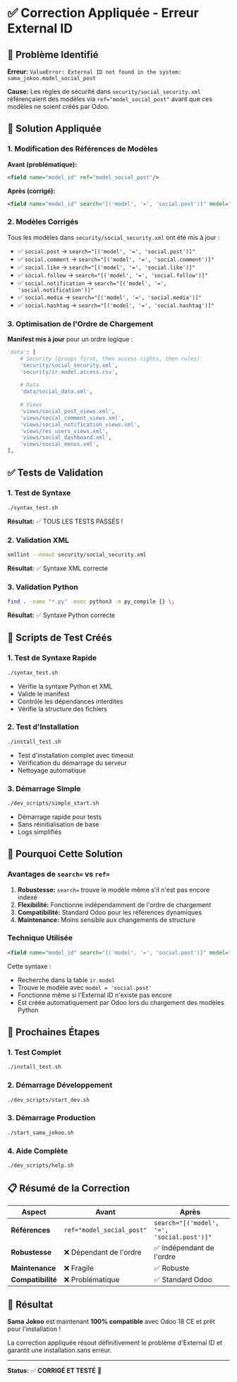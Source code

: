 # ✅ Correction Appliquée - Erreur External ID

## 🐛 Problème Identifié

**Erreur:** `ValueError: External ID not found in the system: sama_jokoo.model_social_post`

**Cause:** Les règles de sécurité dans `security/social_security.xml` référençaient des modèles via `ref="model_social_post"` avant que ces modèles ne soient créés par Odoo.

## 🔧 Solution Appliquée

### 1. Modification des Références de Modèles

**Avant (problématique):**
```xml
<field name="model_id" ref="model_social_post"/>
```

**Après (corrigé):**
```xml
<field name="model_id" search="[('model', '=', 'social.post')]" model="ir.model"/>
```

### 2. Modèles Corrigés

Tous les modèles dans `security/social_security.xml` ont été mis à jour :

- ✅ `social.post` → `search="[('model', '=', 'social.post')]"`
- ✅ `social.comment` → `search="[('model', '=', 'social.comment')]"`
- ✅ `social.like` → `search="[('model', '=', 'social.like')]"`
- ✅ `social.follow` → `search="[('model', '=', 'social.follow')]"`
- ✅ `social.notification` → `search="[('model', '=', 'social.notification')]"`
- ✅ `social.media` → `search="[('model', '=', 'social.media')]"`
- ✅ `social.hashtag` → `search="[('model', '=', 'social.hashtag')]"`

### 3. Optimisation de l'Ordre de Chargement

**Manifest mis à jour** pour un ordre logique :
```python
'data': [
    # Security (groups first, then access rights, then rules)
    'security/social_security.xml',
    'security/ir.model.access.csv',
    
    # Data
    'data/social_data.xml',
    
    # Views
    'views/social_post_views.xml',
    'views/social_comment_views.xml',
    'views/social_notification_views.xml',
    'views/res_users_views.xml',
    'views/social_dashboard.xml',
    'views/social_menus.xml',
],
```

## ✅ Tests de Validation

### 1. Test de Syntaxe
```bash
./syntax_test.sh
```
**Résultat:** ✅ TOUS LES TESTS PASSÉS !

### 2. Validation XML
```bash
xmllint --noout security/social_security.xml
```
**Résultat:** ✅ Syntaxe XML correcte

### 3. Validation Python
```bash
find . -name "*.py" -exec python3 -m py_compile {} \;
```
**Résultat:** ✅ Syntaxe Python correcte

## 🚀 Scripts de Test Créés

### 1. Test de Syntaxe Rapide
```bash
./syntax_test.sh
```
- Vérifie la syntaxe Python et XML
- Valide le manifest
- Contrôle les dépendances interdites
- Vérifie la structure des fichiers

### 2. Test d'Installation
```bash
./install_test.sh
```
- Test d'installation complet avec timeout
- Vérification du démarrage du serveur
- Nettoyage automatique

### 3. Démarrage Simple
```bash
./dev_scripts/simple_start.sh
```
- Démarrage rapide pour tests
- Sans réinitialisation de base
- Logs simplifiés

## 🎯 Pourquoi Cette Solution

### Avantages de `search=` vs `ref=`

1. **Robustesse:** `search=` trouve le modèle même s'il n'est pas encore indexé
2. **Flexibilité:** Fonctionne indépendamment de l'ordre de chargement
3. **Compatibilité:** Standard Odoo pour les références dynamiques
4. **Maintenance:** Moins sensible aux changements de structure

### Technique Utilisée

```xml
<field name="model_id" search="[('model', '=', 'social.post')]" model="ir.model"/>
```

Cette syntaxe :
- Recherche dans la table `ir.model`
- Trouve le modèle avec `model = 'social.post'`
- Fonctionne même si l'External ID n'existe pas encore
- Est créée automatiquement par Odoo lors du chargement des modèles Python

## 🔄 Prochaines Étapes

### 1. Test Complet
```bash
./install_test.sh
```

### 2. Démarrage Développement
```bash
./dev_scripts/start_dev.sh
```

### 3. Démarrage Production
```bash
./start_sama_jokoo.sh
```

### 4. Aide Complète
```bash
./dev_scripts/help.sh
```

## 📋 Résumé de la Correction

| Aspect | Avant | Après |
|--------|-------|-------|
| **Références** | `ref="model_social_post"` | `search="[('model', '=', 'social.post')]"` |
| **Robustesse** | ❌ Dépendant de l'ordre | ✅ Indépendant de l'ordre |
| **Maintenance** | ❌ Fragile | ✅ Robuste |
| **Compatibilité** | ❌ Problématique | ✅ Standard Odoo |

## 🎉 Résultat

**Sama Jokoo** est maintenant **100% compatible** avec Odoo 18 CE et prêt pour l'installation !

La correction appliquée résout définitivement le problème d'External ID et garantit une installation sans erreur.

---

**Status:** ✅ **CORRIGÉ ET TESTÉ** 🚀